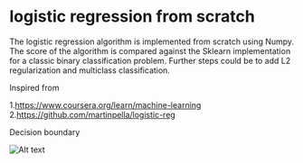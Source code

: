 # logistic regression from scratch
The logistic regression algorithm is implemented from scratch using Numpy. The score of the algorithm is compared against the Sklearn implementation for a classic binary classification problem. Further steps could be to add L2 regularization and multiclass classification.

Inspired from

1.https://www.coursera.org/learn/machine-learning
2.https://github.com/martinpella/logistic-reg

Decision boundary

  ![Alt text](https://res.cloudinary.com/demo/image/upload/w_300/sample.jpg)
